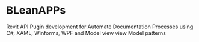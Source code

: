 # BLeanAPPs
Revit API Pugin development for Automate Documentation Processes using C#, XAML, Winforms, WPF and Model view view Model patterns

